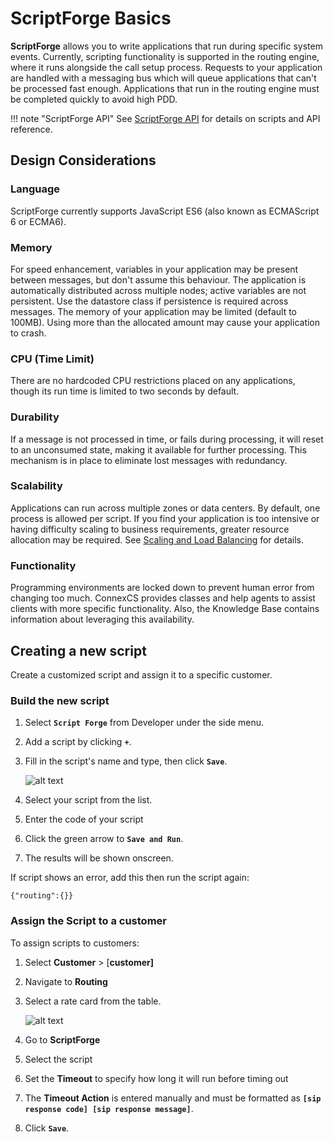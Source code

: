# ScriptForge Basics 

**ScriptForge** allows you to write applications that run during specific system events. Currently, scripting functionality is supported in the routing engine, where it runs alongside the call setup process.  Requests to your application are handled with a messaging bus which will queue applications that can't be processed fast enough.  Applications that run in the routing engine must be completed quickly to avoid high PDD.

!!! note "ScriptForge API"
    See [ScriptForge API](https://staging--connexcs-docs.netlify.app/developers/scriptforge-api.md) for details on scripts and API reference.

## Design Considerations

### Language

ScriptForge currently supports JavaScript ES6 (also known as ECMAScript 6 or ECMA6).  

### Memory

For speed enhancement, variables in your application may be present between messages, but don't assume this behaviour. The application is automatically distributed across multiple nodes; active variables are not persistent. Use the datastore class if persistence is required across messages. The memory of your application may be limited (default to 100MB). Using more than the allocated amount may cause your application to crash.

### CPU (Time Limit)

There are no hardcoded CPU restrictions placed on any applications, though its run time is limited to two seconds by default.

### Durability

If a message is not processed in time, or fails during processing, it will reset to an unconsumed state, making it available for further processing.  This mechanism is in place to eliminate lost messages with redundancy.

### Scalability

Applications can run across multiple zones or data centers. By default, one process is allowed per script.  If you find your application is too intensive or having difficulty scaling to business requirements, greater resource allocation may be required. See [Scaling and Load Balancing](https://docs.connexcs.com/scaling-load-balancing/) for details. 

### Functionality

Programming environments are locked down to prevent human error from changing too much. ConnexCS provides classes and help agents to assist clients with more specific functionality. Also, the Knowledge Base contains information about leveraging this availability.


## Creating a new script
Create a customized script and assign it to a specific customer.

### Build the new script

1. Select **`Script Forge`** from Developer under the side menu.
2. Add a script by clicking **`+`**.
3. Fill in the script's name and type, then click **`Save`**.

   ![alt text][s2]   
 
4. Select your script from the list.
5. Enter the code of your script
6. Click the green arrow to **`Save and Run`**. 
7. The results will be shown onscreen.

If script shows an error, add this then run the script again:
```
{"routing":{}}
```

### Assign the Script to a customer

To assign scripts to customers:

1. Select **Customer** > [**customer]** 
3. Navigate to **Routing**
4. Select a rate card from the table.

    ![alt text][s8]  
 
5. Go to **ScriptForge**
5. Select the script
6. Set the **Timeout** to specify how long it will run before timing out
6. The **Timeout Action** is entered manually and must be formatted as **`[sip response code] [sip response message]`**. 
6. Click **`Save`**.
 
 
[s2]: /developers/img/176.png "s2"
[s8]: /developers/img/183.png "s8"
